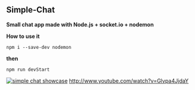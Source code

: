 ## Simple-Chat

**Small chat app made with Node.js + socket.io + nodemon**

**How to use it**

    npm i --save-dev nodemon
   **then**
  
    npm run devStart
    
[![simple chat showcase](http://img.youtube.com/vi/Glvpa4JjdaY/0.jpg)](http://www.youtube.com/watch?v=Glvpa4JjdaY "simple chat showcase")
http://www.youtube.com/watch?v=Glvpa4JjdaY

